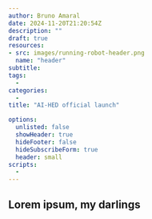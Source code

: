 ```yaml
---
author: Bruno Amaral
date: 2024-11-20T21:20:54Z
description: ""
draft: true
resources: 
- src: images/running-robot-header.png
  name: "header"
subtitle: 
tags: 
  - 
categories: 
  - 
title: "AI-HED official launch"

options:
  unlisted: false
  showHeader: true
  hideFooter: false
  hideSubscribeForm: true
  header: small
scripts:
  -
---
```


## Lorem ipsum, my darlings